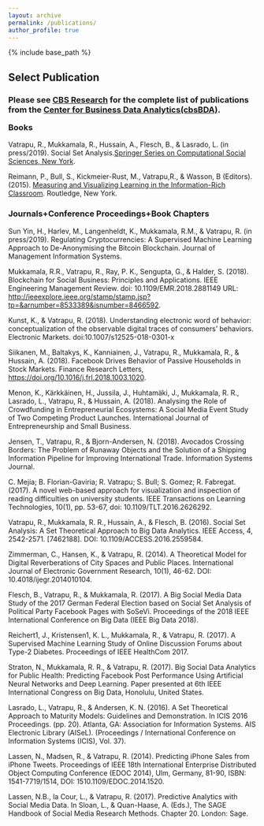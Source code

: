 ```yaml
---
layout: archive
permalink: /publications/
author_profile: true
---
```


{% include base_path %}


<!-- Section: about -->
<section id="publications" class="home-section  bg1">
  <div class="heading-about">
    <div class="container text-center">
      <div class="row">
        <div class="col-lg-8 col-lg-offset-2 m-auto">
          <div class="wow bounceInDown" data-wow-delay="0.4s">
            <div class="section-heading">
              <h2 Class="mb-0">Select Publication</h2>
            </div>
          </div>
        </div>
      </div>
    </div>
  </div>
  <div class="container">
    <div class="row">
      <div class="col-xs-12 col-sm-12 col-md-12">
        <div class="wow bounceInUp" data-wow-delay="0.2s">
          <div class="team">
          <h3 class="accHeader active" headerindex="0h"><span class="accordprefix">
            <div class="inner">
              <p>Please see <a href="http://research.cbs.dk/en/persons/ravi-vatrapu(93ba7069-df22-46b2-bf4f-5eb53175ef75)/publications.html?pageSize=500&amp;page=0" target="blank">CBS Research</a> for the complete list of publications from the <a href="http://cssl.cbs.dk/" target="blank">Center for Business Data Analytics(cbsBDA)</a>.</p>
              <div class="accordion">
<i class="icon-minus statusicon" title="Collapse" alt="Collapse"></i>
</span><i class="fa fa-book"></i> Books</h3>
                <div class="accDetail" style="display:block !important;" contentindex="0c">
                  <p>Vatrapu, R., Mukkamala, R., Hussain, A., Flesch, B., & Lasrado, L. (in press/2019). Social Set Analysis.<a href="http://link.springer.com/bookseries/11784" target="blank">Springer Series on Computational Social Sciences, New York</a>. </p>
                  <p> Reimann, P., Bull, S., Kickmeier-Rust, M., Vatrapu,R., & Wasson, B (Editors).  (2015). <a href="https://www.routledge.com/products/9781138021136" target="blank">Measuring and Visualizing Learning in the Information-Rich Classroom</a>. Routledge, New York. </p>
                 </div>
                <h3 class="accHeader"><i class="fa fa-paperclip"></i> Journals+Conference Proceedings+Book Chapters</h3>
                <div class="accDetail">
				          <p>Sun Yin, H., Harlev, M., Langenheldt, K., Mukkamala, R.M., & Vatrapu, R. (in press/2019). Regulating Cryptocurrencies: A Supervised Machine Learning Approach to De-Anonymising the Bitcoin Blockchain. Journal of Management Information Systems.</p>
				          <p> Mukkamala, R.R., Vatrapu, R., Ray, P. K., Sengupta, G., & Halder, S. (2018). Blockchain for Social Business: Principles and Applications. IEEE Engineering Management Review. doi: 10.1109/EMR.2018.2881149 URL: <a href="http://ieeexplore.ieee.org/stamp/stamp.jsp?tp=&amp;arnumber=8533389&amp;isnumber=8466592" target="blank">http://ieeexplore.ieee.org/stamp/stamp.jsp?tp=&arnumber=8533389&isnumber=8466592</a>.</p>
				          <p> Kunst, K., & Vatrapu, R. (2018). Understanding electronic word of behavior: conceptualization of the observable digital traces of consumers’ behaviors. Electronic Markets. doi:10.1007/s12525-018-0301-x </p>
				          <p> Siikanen, M., Baltakys, K., Kanniainen, J., Vatrapu, R., Mukkamala, R., & Hussain, A. (2018). Facebook Drives Behavior of Passive Households in Stock Markets. Finance Research Letters, <a href="https://doi.org/10.1016/j.frl.2018.1003.1020." target="blank">https://doi.org/10.1016/j.frl.2018.1003.1020</a>. </p>
                  <p> Menon, K., Kärkkäinen, H., Jussila, J., Huhtamäki, J., Mukkamala, R. R., Lasrado, L., Vatrapu, R., & Hussain, A.  (2018). Analysing the Role of Crowdfunding in Entrepreneurial Ecosystems: A Social Media Event Study of Two Competing Product Launches. International Journal of Entrepreneurship and Small Business. </p>
                  <p> Jensen, T., Vatrapu, R., & Bjorn-Andersen, N. (2018). Avocados Crossing Borders: The Problem of Runaway Objects and the Solution of a Shipping Information Pipeline for Improving International Trade. Information Systems Journal. </p>
                  <p> C. Mejia; B. Florian-Gaviria; R. Vatrapu; S. Bull; S. Gomez; R. Fabregat. (2017). A novel web-based approach for visualization and inspection of reading difficulties on university students. IEEE Transactions on Learning Technologies, 10(1), pp. 53-67, doi: 10.1109/TLT.2016.2626292. </p>
                  <p> Vatrapu, R., Mukkamala, R. R., Hussain, A., & Flesch, B. (2016). Social Set Analysis: A Set Theoretical Approach to Big Data Analytics. IEEE Access, 4, 2542-2571. [7462188]. DOI: 10.1109/ACCESS.2016.2559584.</p>
                  <p> Zimmerman, C., Hansen, K., & Vatrapu, R. (2014). A Theoretical Model for Digital Reverberations of City Spaces and Public Places. International Journal of Electronic Government Research, 10(1), 46-62. DOI: 10.4018/ijegr.2014010104. </p>
                  <p> Flesch, B., Vatrapu, R., & Mukkamala, R. (2017). A Big Social Media Data Study of the 2017 German Federal Election based on Social Set Analysis of Political Party Facebook Pages with SoSeVi. Proceedings of the 2018 IEEE International Conference on Big Data (IEEE Big Data 2018).</p>
                  <p> Reichert1, J., Kristensen1, K. L., Mukkamala, R., & Vatrapu, R. (2017). A Supervised Machine Learning Study of Online Discussion Forums about Type-2 Diabetes. Proceedings of IEEE HealthCom 2017.</p>
                  <p> Straton, N., Mukkamala, R. R., & Vatrapu, R. (2017). Big Social Data Analytics for Public Health: Predicting Facebook Post Performance Using Artificial Neural Networks and Deep Learning. Paper presented at 6th IEEE International Congress on Big Data, Honolulu, United States.</p>
                  <p> Lasrado, L., Vatrapu, R., & Andersen, K. N. (2016). A Set Theoretical Approach to Maturity Models: Guidelines and Demonstration. In ICIS 2016 Proceedings. (pp. 20). Atlanta, GA: Association for Information Systems. AIS Electronic Library (AISeL). (Proceedings / International Conference on Information Systems (ICIS), Vol. 37). </p>
                  <p> Lassen, N., Madsen, R., & Vatrapu, R. (2014). Predicting iPhone Sales from iPhone Tweets. Proceedings of IEEE 18th International Enterprise Distributed Object Computing Conference (EDOC 2014), Ulm, Germany, 81-90, ISBN: 1541-7719/1514, DOI: 1510.1109/EDOC.2014.1520. </p>
                  <p> Lassen, N.B., la Cour, L., & Vatrapu, R. (2017). Predictive Analytics with Social Media Data. In Sloan, L., & Quan-Haase, A. (Eds.), The SAGE Handbook of Social Media Research Methods. Chapter 20. London: Sage.</p>                  
                </div>
              </div>
            </div>
          </div>
        </div>
      </div>
    </div>
  </div>
</section>
<!-- /Section: about -->
